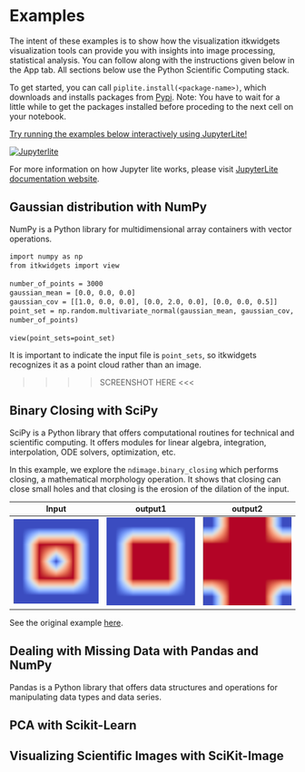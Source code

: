 # Examples

The intent of these examples is to show how the visualization itkwidgets visualization tools can provide you with insights into image processing, statistical analysis. 
You can follow along with the instructions given below in the App tab.
All sections below use the Python Scientific Computing stack. 
 
To get started, you can call `piplite.install(<package-name>)`, which downloads and installs packages from [Pypi](https://pypi.org/).
Note: You have to wait for a little while to get the packages installed before proceding to the next cell on your notebook. 


<a href="../../_static/lab/index.html">
Try running the examples below interactively using JupyterLite!

![Jupyterlite](https://jupyterlite.rtfd.io/en/latest/_static/badge.svg)
</a>

For more information on how Jupyter lite works, please visit [JupyterLite documentation website](https://jupyterlite.readthedocs.io/en/latest/).


## Gaussian distribution with NumPy
NumPy is a Python library for multidimensional array containers with vector operations.    

```
import numpy as np
from itkwidgets import view

number_of_points = 3000
gaussian_mean = [0.0, 0.0, 0.0]
gaussian_cov = [[1.0, 0.0, 0.0], [0.0, 2.0, 0.0], [0.0, 0.0, 0.5]]
point_set = np.random.multivariate_normal(gaussian_mean, gaussian_cov, number_of_points)

view(point_sets=point_set)
```
It is important to indicate the input file is `point_sets`, so itkwidgets recognizes it as a point cloud rather than an image. 

>>>> SCREENSHOT HERE <<<


## Binary Closing with SciPy
SciPy is a Python library that offers computational routines for technical and scientific computing. It offers modules for linear algebra, integration, interpolation, ODE solvers, optimization, etc.

In this example, we explore the `ndimage.binary_closing` which performs closing, a mathematical morphology operation. It shows that closing can close small holes and that closing is the erosion of the dilation of the input.  

|    Input   |   output1   |   output2   |
| ---------- | ----------- | ----------- |
|<img src="binary_closing_input.png" alt="input" width="200px">|<img src="binary_closing_output1.png" alt="output1" width="200px">|<img src="binary_closing_output2.png" alt="output2" width="200px">|


See the original example [here](https://docs.scipy.org/doc/scipy/reference/generated/scipy.ndimage.binary_closing.html).

## Dealing with Missing Data with Pandas and NumPy
Pandas is a Python library that offers data structures and operations for manipulating data types and data series. 

## PCA with Scikit-Learn



## Visualizing Scientific Images with SciKit-Image



